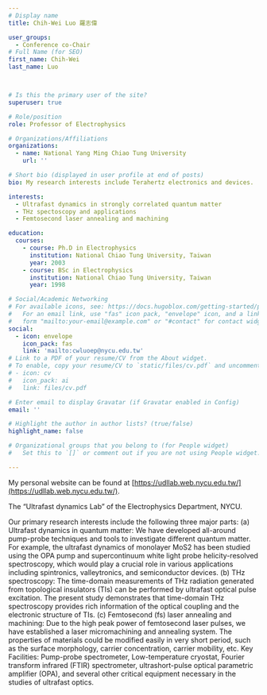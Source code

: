 ```yaml
---
# Display name
title: Chih-Wei Luo 羅志偉

user_groups:
  - Conference co-Chair
# Full Name (for SEO)
first_name: Chih-Wei
last_name: Luo



# Is this the primary user of the site?
superuser: true

# Role/position
role: Professor of Electrophysics

# Organizations/Affiliations
organizations:
  - name: National Yang Ming Chiao Tung University
    url: ''

# Short bio (displayed in user profile at end of posts)
bio: My research interests include Terahertz electronics and devices.

interests:
  - Ultrafast dynamics in strongly correlated quantum matter
  - THz spectoscopy and applications
  - Femtosecond laser annealing and machining

education:
  courses:
    - course: Ph.D in Electrophysics
      institution: National Chiao Tung University, Taiwan
      year: 2003
    - course: BSc in Electrophysics
      institution: National Chiao Tung University, Taiwan
      year: 1998

# Social/Academic Networking
# For available icons, see: https://docs.hugoblox.com/getting-started/page-builder/#icons
#   For an email link, use "fas" icon pack, "envelope" icon, and a link in the
#   form "mailto:your-email@example.com" or "#contact" for contact widget.
social:
  - icon: envelope
    icon_pack: fas
    link: 'mailto:cwluoep@nycu.edu.tw'
# Link to a PDF of your resume/CV from the About widget.
# To enable, copy your resume/CV to `static/files/cv.pdf` and uncomment the lines below.
# - icon: cv
#   icon_pack: ai
#   link: files/cv.pdf

# Enter email to display Gravatar (if Gravatar enabled in Config)
email: ''

# Highlight the author in author lists? (true/false)
highlight_name: false

# Organizational groups that you belong to (for People widget)
#   Set this to `[]` or comment out if you are not using People widget.

---
```


My personal website can be found at [https://udllab.web.nycu.edu.tw/](https://udllab.web.nycu.edu.tw/).

The “Ultrafast dynamics Lab” of the Electrophysics Department, NYCU.

Our primary research interests include the following three major parts: (a) Ultrafast dynamics in quantum matter: We have developed all-around pump-probe techniques and tools to investigate different quantum matter. For example, the ultrafast dynamics of monolayer MoS2 has been studied using the OPA pump and supercontinuum white light probe helicity-resolved spectroscopy, which would play a crucial role in various applications including spintronics, valleytronics, and semiconductor devices. (b) THz spectroscopy: The time-domain measurements of THz radiation generated from topological insulators (TIs) can be performed by ultrafast optical pulse excitation. The present study demonstrates that time-domain THz spectroscopy provides rich information of the optical coupling and the electronic structure of TIs. (c) Femtosecond (fs) laser annealing and machining: Due to the high peak power of femtosecond laser pulses, we have established a laser micromachining and annealing system. The properties of materials could be modified easily in very short period, such as the surface morphology, carrier concentration, carrier mobility, etc. Key Facilities: Pump-probe spectrometer, Low-temperature cryostat, Fourier transform infrared (FTIR) spectrometer, ultrashort-pulse optical parametric amplifier (OPA), and several other critical equipment necessary in the studies of ultrafast optics.



